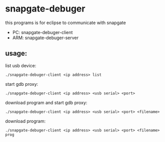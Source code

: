 # snapgate-debuger

this programs is for eclipse to communicate with snapgate

* PC: snapgate-debuger-client
* ARM: snapgate-debuger-server


## usage:
	
list usb device:
	
	./snapgate-debuger-client <ip address> list
		
start gdb proxy:
	
	./snapgate-debuger-client <ip address> <usb serial> <port>
		
download program and start gdb proxy:
	
	./snapgate-debuger-client <ip address> <usb serial> <port> <filename>
	
download program:
	
	./snapgate-debuger-client <ip address> <usb serial> <port> <filename> prog
		
